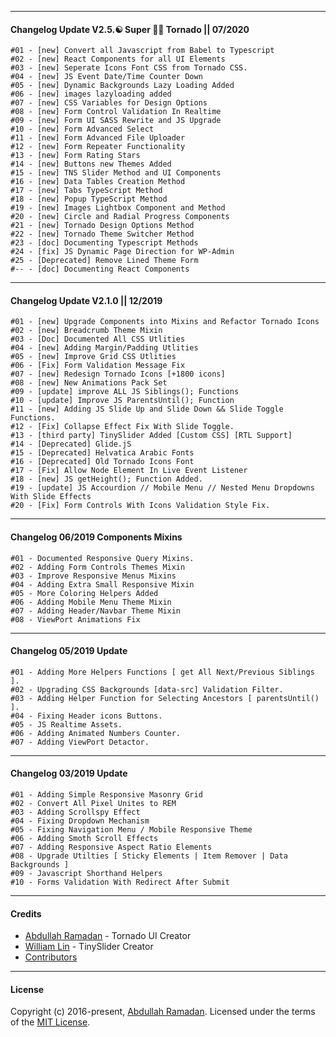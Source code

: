--------------------
#### Changelog Update V2.5.☯️ Super 🦸‍♂️ Tornado || 07/2020
	#01 - [new] Convert all Javascript from Babel to Typescript
	#02 - [new] React Components for all UI Elements
	#03 - [new] Seperate Icons Font CSS from Tornado CSS.
	#04 - [new] JS Event Date/Time Counter Down
	#05 - [new] Dynamic Backgrounds Lazy Loading Added
	#06 - [new] images lazyloading added
	#07 - [new] CSS Variables for Design Options
	#08 - [new] Form Control Validation In Realtime
	#09 - [new] Form UI SASS Rewrite and JS Upgrade
	#10 - [new] Form Advanced Select
	#11 - [new] Form Advanced File Uploader
	#12 - [new] Form Repeater Functionality
	#13 - [new] Form Rating Stars
	#14 - [new] Buttons new Themes Added
	#15 - [new] TNS Slider Method and UI Components
	#16 - [new] Data Tables Creation Method
	#17 - [new] Tabs TypeScript Method
	#18 - [new] Popup TypeScript Method
	#19 - [new] Images Lightbox Component and Method
	#20 - [new] Circle and Radial Progress Components
	#21 - [new] Tornado Design Options Method
	#22 - [new] Tornado Theme Switcher Method
	#23 - [doc] Documenting Typescript Methods
	#24 - [fix] JS Dynamic Page Direction for WP-Admin
	#25 - [Deprecated] Remove Lined Theme Form
	#-- - [doc] Documenting React Components

--------------------
#### Changelog Update V2.1.0 || 12/2019
	#01 - [new] Upgrade Components into Mixins and Refactor Tornado Icons
	#02 - [new] Breadcrumb Theme Mixin
	#03 - [Doc] Documented All CSS Utlities
	#04 - [new] Adding Margin/Padding Utlities
	#05 - [new] Improve Grid CSS Utlities
	#06 - [Fix] Form Validation Message Fix
	#07 - [new] Redesign Tornado Icons [+1800 icons]
	#08 - [new] New Animations Pack Set
	#09 - [update] improve ALL JS Siblings(); Functions
	#10 - [update] Improve JS ParentsUntil(); Function
	#11 - [new] Adding JS Slide Up and Slide Down && Slide Toggle Functions.
	#12 - [Fix] Collapse Effect Fix With Slide Toggle.
	#13 - [third party] TinySlider Added [Custom CSS] [RTL Support]
	#14 - [Deprecated] Glide.jS
	#15 - [Deprecated] Helvatica Arabic Fonts
	#16 - [Deprecated] Old Tornado Icons Font
	#17 - [Fix] Allow Node Element In Live Event Listener
	#18 - [new] JS getHeight(); Function Added.
	#19 - [update] JS Accourdion // Mobile Menu // Nested Menu Dropdowns With Slide Effects
	#20 - [Fix] Form Controls With Icons Validation Style Fix.

--------------------
#### Changelog 06/2019 Components Mixins
	#01 - Documented Responsive Query Mixins.
	#02 - Adding Form Controls Themes Mixin
	#03 - Improve Responsive Menus Mixins
	#04 - Adding Extra Small Responsive Mixin
	#05 - More Coloring Helpers Added
	#06 - Adding Mobile Menu Theme Mixin
	#07 - Adding Header/Navbar Theme Mixin
	#08 - ViewPort Animations Fix

--------------------
#### Changelog 05/2019 Update
	#01 - Adding More Helpers Functions [ get All Next/Previous Siblings ].
	#02 - Upgrading CSS Backgrounds [data-src] Validation Filter.
	#03 - Adding Helper Function for Selecting Ancestors [ parentsUntil() ].
	#04 - Fixing Header icons Buttons.
	#05 - JS Realtime Assets.
	#06 - Adding Animated Numbers Counter.
	#07 - Adding ViewPort Detactor.

--------------------
#### Changelog 03/2019 Update
	#01 - Adding Simple Responsive Masonry Grid
	#02 - Convert All Pixel Unites to REM
	#03 - Adding Scrollspy Effect
	#04 - Fixing Dropdown Mechanism
	#05 - Fixing Navigation Menu / Mobile Responsive Theme
	#06 - Adding Smoth Scroll Effects
	#07 - Adding Responsive Aspect Ratio Elements
	#08 - Upgrade Utilties [ Sticky Elements | Item Remover | Data Backgrounds ]
	#09 - Javascript Shorthand Helpers
	#10 - Forms Validation With Redirect After Submit

--------------------
#### Credits
-   [Abdullah Ramadan](https://www.facebook.com/Eng.AbdallahPS) - Tornado UI Creator
-   [William Lin](https://github.com/ganlanyuan/tiny-slider) - TinySlider Creator
-   [Contributors](https://github.com/EngCode/Tornado-UI-v2/graphs/contributors)
--------------------
#### License
Copyright (c) 2016-present, [Abdullah Ramadan](https://www.facebook.com/Eng.AbdallahPS). Licensed under the terms of the [MIT License](https://opensource.org/licenses/MIT).